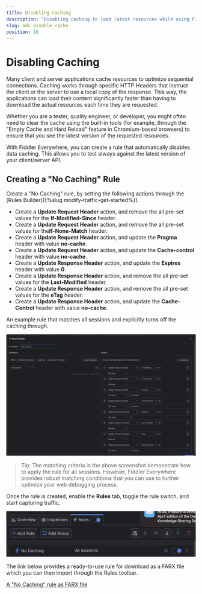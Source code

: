 ```yaml
---
title: Disabling Caching
description: "Disabling caching to load latest resources while using Fiddler's rules."
slug: adv_disable_cache
position: 10
---
```


# Disabling Caching

Many client and server applications cache resources to optimize sequential connections. Caching works through specific HTTP Headers that instruct the client or the server to use a local copy of the response. This way, the applications can load their content significantly faster than having to download the actual resources each time they are requested.

 Whether you are a tester, quality engineer, or developer, you might often need to clear the cache using the built-in tools (for example, through the "Empty Cache and Hard Reload" feature in Chromium-based browsers) to ensure that you see the latest version of the requested resources. 
 
 With Fiddler Everywhere, you can create a rule that automatically disables data caching. This allows you to test always against the latest version of your client/server API.

## Creating a "No Caching" Rule

Create a "No Caching" rule, by setting the following actions through the [Rules Builder]({%slug modify-traffic-get-started%}).

- Create a **Update Request Header** action, and remove the all pre-set values for the **If-Modified-Since** header.
- Create a **Update Request Header** action, and remove the all pre-set values for the**If-None-Match** header.
- Create a **Update Request Header** action, and update the **Pragma** header with value **no-cache**.
- Create a **Update Request Header** action, and update the **Cache-control** header with value **no-cache**.
- Create a **Update Response Header** action, and update the **Expires** header with value **0**.
- Create a **Update Response Header** action, and remove the all pre-set values for the **Last-Modified** header.
- Create a **Update Response Header** action, and remove the all pre-set values for the **eTag** header.
- Create a **Update Response Header** action, and update the **Cache-Control** header with value **no-cache**.

An example rule that matches all sessions and explicitly turns off the caching through.

![Creating "No Caching" rule](../../images/advanced/adv-tech-no-caching.png)

> Tip: The matching criteria in the above screenshot demonstrate how to apply the rule for all sessions. However, Fiddler Everywhere provides robust matching conditions that you can use to further optimize your web debugging process.

Once the rule is created, enable the **Rules** tab, toggle the rule switch, and start capturing traffic.

![Activating the "No Caching" rule](../../images/advanced/adv-tech-no-caching-active-rule.png)

The link below provides a ready-to-use rule for download as a FARX file which you can then import through the Rules toolbar.

[A "No Caching" rule as FARX file](https://github.com/telerik/fiddler-everywhere/rules/tooling/no-caching)
 
 